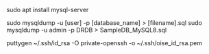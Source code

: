 sudo apt install mysql-server

sudo mysqldump -u [user] -p [database_name] > [filename].sql
sudo mysqldump -u admin -p DRDB > SampleDB_MySQL8.sql

puttygen ~/.ssh/id_rsa -O private-openssh -o ~/.ssh/oise_id_rsa.pem
